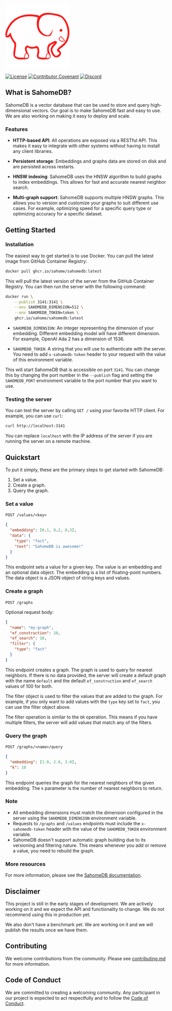 ![Oasys](/assets/banner.png)

[![License](https://img.shields.io/badge/License-Apache_2.0-blue.svg?style=for-the-badge)](https://opensource.org/licenses/Apache-2.0)
[![Contributor Covenant](https://img.shields.io/badge/Contributor%20Covenant-2.1-4baaaa.svg?style=for-the-badge)](/docs/code_of_conduct.md)
[![Discord](https://img.shields.io/discord/1182432298382131200?logo=discord&logoColor=%23ffffff&label=Discord&style=for-the-badge)](https://discord.gg/bDhQrkqNdsP4)

## What is SahomeDB?

SahomeDB is a vector database that can be used to store and query high-dimensional vectors. Our goal is to make SahomeDB fast and easy to use. We are also working on making it easy to deploy and scale.

### Features

- **HTTP-based API**: All operations are exposed via a RESTful API. This makes it easy to integrate with other systems without having to install any client libraries.

- **Persistent storage**: Embeddings and graphs data are stored on disk and are persisted across restarts.

- **HNSW indexing**: SahomeDB uses the HNSW algorithm to build graphs to index embeddings. This allows for fast and accurate nearest neighbor search.

- **Multi-graph support**: SahomeDB supports multiple HNSW graphs. This allows you to version and customize your graphs to suit different use cases. For example, optimizing speed for a specific query type or optimizing accuracy for a specific dataset.

## Getting Started

### Installation

The easiest way to get started is to use Docker. You can pull the latest image from GitHub Container Registry:

```bash
docker pull ghcr.io/sahome/sahomedb:latest
```

This will pull the latest version of the server from the GitHub Container Registry. You can then run the server with the following command:

```bash
docker run \
    --publish 3141:3141 \
    --env SAHOMEDB_DIMENSION=512 \
    --env SAHOMEDB_TOKEN=token \
    ghcr.io/sahome/sahomedb:latest
```

- `SAHOMEDB_DIMENSION`: An integer representing the dimension of your embedding. Different embedding model will have different dimension. For example, OpenAI Ada 2 has a dimension of 1536.

- `SAHOMEDB_TOKEN`: A string that you will use to authenticate with the server. You need to add `x-sahomedb-token` header to your request with the value of this environment variable.

This will start SahomeDB that is accessible on port `3141`. You can change this by changing the port number in the `--publish` flag and setting the `SAHOMEDB_PORT` environment variable to the port number that you want to use.

### Testing the server

You can test the server by calling `GET /` using your favorite HTTP client. For example, you can use `curl`:

```bash
curl http://localhost:3141
```

You can replace `localhost` with the IP address of the server if you are running the server on a remote machine.

## Quickstart

To put it simply, these are the primary steps to get started with SahomeDB:

1. Set a value.
2. Create a graph.
3. Query the graph.

### Set a value

```
POST /values/<key>
```

```json
{
  "embedding": [0.1, 0.2, 0.3],
  "data": {
    "type": "fact",
    "text": "SahomeDB is awesome!"
  }
}
```

This endpoint sets a value for a given key. The value is an embedding and an optional data object. The embedding is a list of floating-point numbers. The data object is a JSON object of string keys and values.

### Create a graph

```
POST /graphs
```

Optional request body:

```json
{
  "name": "my-graph",
  "ef_construction": 10,
  "ef_search": 10,
  "filter": {
    "type": "fact"
  }
}
```

This endpoint creates a graph. The graph is used to query for nearest neighbors. If there is no data provided, the server will create a default graph with the name `default` and the default `ef_construction` and `ef_search` values of 100 for both.

The filter object is used to filter the values that are added to the graph. For example, if you only want to add values with the `type` key set to `fact`, you can use the filter object above.

The filter operation is similar to the `OR` operation. This means if you have multiple filters, the server will add values that match any of the filters.

### Query the graph

```
POST /graphs/<name>/query
```

```json
{
  "embedding": [1.0, 2.0, 3.0],
  "k": 10
}
```

This endpoint queries the graph for the nearest neighbors of the given embedding. The `k` parameter is the number of nearest neighbors to return.

### Note

- All embedding dimensions must match the dimension configured in the server using the `SAHOMEDB_DIMENSION` environment variable.
- Requests to `/graphs` and `/values` endpoints must include the `x-sahomedb-token` header with the value of the `SAHOMEDB_TOKEN` environment variable.
- SahomeDB doesn't support automatic graph building due to its versioning and filtering nature. This means whenever you add or remove a value, you need to rebuild the graph.

### More resources

For more information, please see the [SahomeDB documentation](https://www.sahome.com/docs).

## Disclaimer

This project is still in the early stages of development. We are actively working on it and we expect the API and functionality to change. We do not recommend using this in production yet.

We also don't have a benchmark yet. We are working on it and we will publish the results once we have them.

## Contributing

We welcome contributions from the community. Please see [contributing.md](/docs/contributing.md) for more information.

## Code of Conduct

We are committed to creating a welcoming community. Any participant in our project is expected to act respectfully and to follow the [Code of Conduct](/docs/code_of_conduct.md).